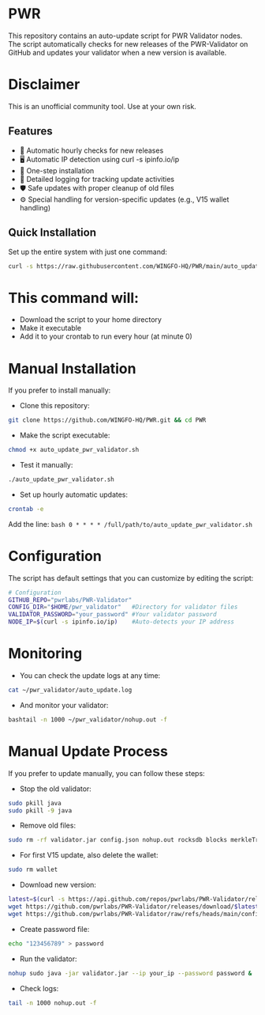 # PWR
This repository contains an auto-update script for PWR Validator nodes. The script automatically checks for new releases of the PWR-Validator on GitHub and updates your validator when a new version is available.
# Disclaimer
This is an unofficial community tool. Use at your own risk.

## Features
- 🔄 Automatic hourly checks for new releases
- 🖥️ Automatic IP detection using curl -s ipinfo.io/ip
- 🚀 One-step installation
- 📝 Detailed logging for tracking update activities
- 🛡️ Safe updates with proper cleanup of old files
- ⚙️ Special handling for version-specific updates (e.g., V15 wallet handling)

## Quick Installation
Set up the entire system with just one command:
```bash
curl -s https://raw.githubusercontent.com/WINGFO-HQ/PWR/main/auto_update_pwr_validator.sh > $HOME/auto_update_pwr_validator.sh && chmod +x $HOME/auto_update_pwr_validator.sh && (crontab -l 2>/dev/null; echo "0 * * * * $HOME/auto_update_pwr_validator.sh") | crontab -
```

# This command will:
- Download the script to your home directory
- Make it executable
- Add it to your crontab to run every hour (at minute 0)

# Manual Installation
If you prefer to install manually:
- Clone this repository:
```bash 
git clone https://github.com/WINGFO-HQ/PWR.git && cd PWR
```

- Make the script executable:
```bash
chmod +x auto_update_pwr_validator.sh
```

- Test it manually:
```bash 
./auto_update_pwr_validator.sh
```

- Set up hourly automatic updates:
```bash 
crontab -e
```
Add the line:
```bash 0 * * * * /full/path/to/auto_update_pwr_validator.sh```

# Configuration
The script has default settings that you can customize by editing the script:
```bash
# Configuration
GITHUB_REPO="pwrlabs/PWR-Validator"
CONFIG_DIR="$HOME/pwr_validator"   #Directory for validator files
VALIDATOR_PASSWORD="your_password" #Your validator password
NODE_IP=$(curl -s ipinfo.io/ip)    #Auto-detects your IP address
```

# Monitoring
- You can check the update logs at any time:
```bash
cat ~/pwr_validator/auto_update.log
```
- And monitor your validator:
```bash
bashtail -n 1000 ~/pwr_validator/nohup.out -f
```

# Manual Update Process
If you prefer to update manually, you can follow these steps:

- Stop the old validator:
```bash
sudo pkill java
sudo pkill -9 java
```

- Remove old files:
```bash
sudo rm -rf validator.jar config.json nohup.out rocksdb blocks merkleTree rpcdata
```

- For first V15 update, also delete the wallet:
```bash
sudo rm wallet
```

- Download new version:
```bash
latest=$(curl -s https://api.github.com/repos/pwrlabs/PWR-Validator/releases/latest | grep tag_name | cut -d '"' -f 4) && \
wget https://github.com/pwrlabs/PWR-Validator/releases/download/$latest/validator.jar && \
wget https://github.com/pwrlabs/PWR-Validator/raw/refs/heads/main/config.json
```

- Create password file:

```bash
echo "123456789" > password
```

- Run the validator:
```bash
nohup sudo java -jar validator.jar --ip your_ip --password password &
```

- Check logs:
```bash
tail -n 1000 nohup.out -f
```
